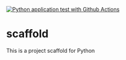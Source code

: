 [![Python application test with Github Actions](https://github.com/networkyeldar/scaffold/actions/workflows/main.yml/badge.svg)](https://github.com/networkyeldar/scaffold/actions/workflows/main.yml)

# scaffold
This is a project scaffold for Python 
